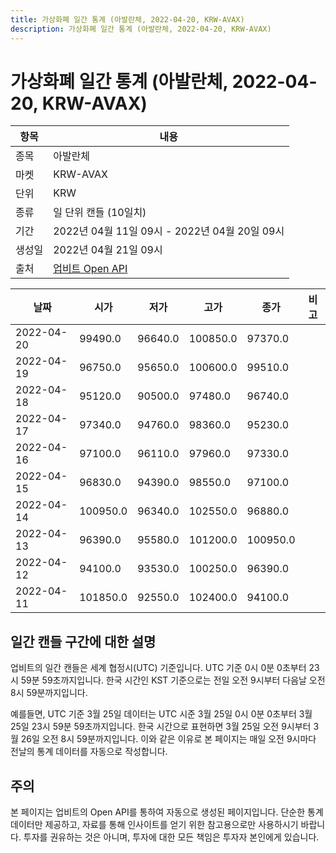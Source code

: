 ```yaml
---
title: 가상화폐 일간 통계 (아발란체, 2022-04-20, KRW-AVAX)
description: 가상화폐 일간 통계 (아발란체, 2022-04-20, KRW-AVAX)
---
```



가상화폐 일간 통계 (아발란체, 2022-04-20, KRW-AVAX)
===

|항목|내용|
|--|--|
|종목|아발란체|
|마켓|KRW-AVAX|
|단위|KRW|
|종류|일 단위 캔들 (10일치)|
|기간|2022년 04월 11일 09시 - 2022년 04월 20일 09시|
|생성일|2022년 04월 21일 09시|
|출처|[업비트 Open API](https://docs.upbit.com)|


|날짜|시가|저가|고가|종가|비고|
|--|--|--|--|--|--|
|2022-04-20|99490.0|96640.0|100850.0|97370.0|    |
|2022-04-19|96750.0|95650.0|100600.0|99510.0|    |
|2022-04-18|95120.0|90500.0|97480.0|96740.0|    |
|2022-04-17|97340.0|94760.0|98360.0|95230.0|    |
|2022-04-16|97100.0|96110.0|97960.0|97330.0|    |
|2022-04-15|96830.0|94390.0|98550.0|97100.0|    |
|2022-04-14|100950.0|96340.0|102550.0|96880.0|    |
|2022-04-13|96390.0|95580.0|101200.0|100950.0|    |
|2022-04-12|94100.0|93530.0|100250.0|96390.0|    |
|2022-04-11|101850.0|92550.0|102400.0|94100.0|    |


일간 캔들 구간에 대한 설명
---


업비트의 일간 캔들은 세계 협정시(UTC) 기준입니다. 
UTC 기준 0시 0분 0초부터 23시 59분 59초까지입니다. 
한국 시간인 KST 기준으로는 전일 오전 9시부터 다음날 오전 8시 59분까지입니다. 


예를들면, UTC 기준 3월 25일 데이터는 UTC 시준 3월 25일 0시 0분 0초부터 3월 25일 23시 59분 59초까지입니다. 
한국 시간으로 표현하면 3월 25일 오전 9시부터 3월 26일 오전 8시 59분까지입니다. 
이와 같은 이유로 본 페이지는 매일 오전 9시마다 전날의 통계 데이터를 자동으로 작성합니다. 


주의
---


본 페이지는 업비트의 Open API를 통하여 자동으로 생성된 페이지입니다. 
단순한 통계 데이터만 제공하고, 자료를 통해 인사이트를 얻기 위한 참고용으로만 사용하시기 바랍니다. 
투자를 권유하는 것은 아니며, 투자에 대한 모든 책임은 투자자 본인에게 있습니다. 
